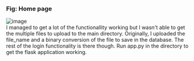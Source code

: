 ###   Fig: Home page
![image](https://user-images.githubusercontent.com/84184475/133938109-5af2832f-d7f3-49c6-99a7-d4a9ba6404fe.png)                                     
I managed to get a lot of the functionallity working but I wasn't able to get the
multiple files to upload to the main directory. Originally, I uploaded the file_name and
a binary conversion of the file to save in the database. The rest of the login functionality
is there though. Run app.py in the directory to get the flask application working.
